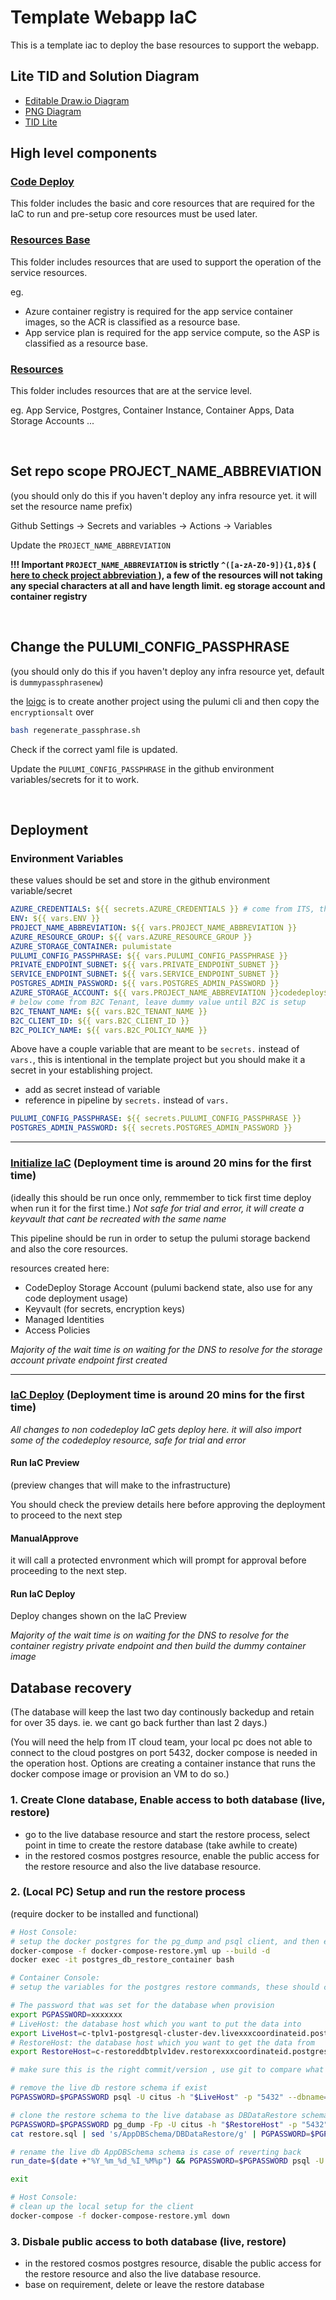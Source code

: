 # Template Webapp IaC

This is a template iac to deploy the base resources to support the webapp.

## Lite TID and Solution Diagram

- [Editable Draw.io Diagram](./documents/SDTWebAppTemplate.drawio)
- [PNG Diagram](./documents/SDTWebAppTemplate.drawio.png)
- [TID Lite](./documents/TID%20Lite%20WebApp%20Template.docx)

## High level components

### [Code Deploy](./codedeploy/)

This folder includes the basic and core resources that are required for the IaC to run and pre-setup core resources must be used later.

### [Resources Base](./resources_base/)

This folder includes resources that are used to support the operation of the service resources.

eg.

- Azure container registry is required for the app service container images, so the ACR is classified as a resource base.
- App service plan is required for the app service compute, so the ASP is classified as a resource base.

### [Resources](./resources/)

This folder includes resources that are at the service level.

eg. App Service, Postgres, Container Instance, Container Apps, Data Storage Accounts ...

<br>

## Set repo scope PROJECT_NAME_ABBREVIATION

(you should only do this if you haven't deploy any infra resource yet. it will set the resource name prefix)

Github Settings -> Secrets and variables -> Actions -> Variables

Update the `PROJECT_NAME_ABBREVIATION`

**!!! Important `PROJECT_NAME_ABBREVIATION` is strictly `^([a-zA-Z0-9]){1,8}$` ([ here to check project abbreviation ](https://regex101.com/r/wUXqbN/1)), a few of the resources will not taking any special characters at all and have length limit. eg storage account and container registry**

<br>

## Change the PULUMI_CONFIG_PASSPHRASE

(you should only do this if you haven't deploy any infra resource yet, default is `dummypassphrasenew`)

the [loigc](./regenerate_passphrase.sh) is to create another project using the pulumi cli and then copy the `encryptionsalt` over

```bash
bash regenerate_passphrase.sh
```

Check if the correct yaml file is updated.

Update the `PULUMI_CONFIG_PASSPHRASE` in the github environment variables/secrets for it to work.

<br>

## Deployment

### Environment Variables

these values should be set and store in the github environment variable/secret

```yaml
AZURE_CREDENTIALS: ${{ secrets.AZURE_CREDENTIALS }} # come from ITS, they will have to add this for you in different github environment
ENV: ${{ vars.ENV }}
PROJECT_NAME_ABBREVIATION: ${{ vars.PROJECT_NAME_ABBREVIATION }}
AZURE_RESOURCE_GROUP: ${{ vars.AZURE_RESOURCE_GROUP }}
AZURE_STORAGE_CONTAINER: pulumistate
PULUMI_CONFIG_PASSPHRASE: ${{ vars.PULUMI_CONFIG_PASSPHRASE }}
PRIVATE_ENDPOINT_SUBNET: ${{ vars.PRIVATE_ENDPOINT_SUBNET }}
SERVICE_ENDPOINT_SUBNET: ${{ vars.SERVICE_ENDPOINT_SUBNET }}
POSTGRES_ADMIN_PASSWORD: ${{ vars.POSTGRES_ADMIN_PASSWORD }}
AZURE_STORAGE_ACCOUNT: ${{ vars.PROJECT_NAME_ABBREVIATION }}codedeploy${{ vars.ENV }}
# below come from B2C Tenant, leave dummy value until B2C is setup
B2C_TENANT_NAME: ${{ vars.B2C_TENANT_NAME }}
B2C_CLIENT_ID: ${{ vars.B2C_CLIENT_ID }}
B2C_POLICY_NAME: ${{ vars.B2C_POLICY_NAME }}
```

Above have a couple variable that are meant to be `secrets.` instead of `vars.`, this is intentional in the template project but you should make it a secret in your establishing project.

- add as secret instead of variable
- reference in pipeline by `secrets.` instead of `vars.`

```yaml
PULUMI_CONFIG_PASSPHRASE: ${{ secrets.PULUMI_CONFIG_PASSPHRASE }}
POSTGRES_ADMIN_PASSWORD: ${{ secrets.POSTGRES_ADMIN_PASSWORD }}
```

---

### [Initialize IaC](./.github/workflows/InitializeIaC.yml) (Deployment time is around 20 mins for the first time)

(ideally this should be run once only, remmember to tick first time deploy when run it for the first time.)
_Not safe for trial and error, it will create a keyvault that cant be recreated with the same name_

This pipeline should be run in order to setup the pulumi storage backend and also the core resources.

resources created here:

- CodeDeploy Storage Account (pulumi backend state, also use for any code deployment usage)
- Keyvault (for secrets, encryption keys)
- Managed Identities
- Access Policies

_Majority of the wait time is on waiting for the DNS to resolve for the storage account private endpoint first created_

---

### [IaC Deploy](./.github/workflows/IaCDeploy.yml) (Deployment time is around 20 mins for the first time)

_All changes to non codedeploy IaC gets deploy here. it will also import some of the codedeploy resource, safe for trial and error_

#### Run IaC Preview

(preview changes that will make to the infrastructure)

You should check the preview details here before approving the deployment to proceed to the next step

#### ManualApprove

it will call a protected envronment which will prompt for approval before proceeding to the next step.

#### Run IaC Deploy

Deploy changes shown on the IaC Preview

_Majority of the wait time is on waiting for the DNS to resolve for the container registry private endpoint and then build the dummy container image_



##

## Database recovery

(The database will keep the last two day continously backedup and retain for over 35 days. ie. we cant go back further than last 2 days.)

(You will need the help from IT cloud team, your local pc does not able to connect to the cloud postgres on port 5432, docker compose is needed in the operation host. Options are creating a container instance that runs the docker compose image or provision an VM to do so.)

### 1. Create Clone database, Enable access to both database (live, restore)

- go to the live database resource and start the restore process, select point in time to create the restore database (take awhile to create)
- in the restored cosmos postgres resource, enable the public access for the restore resource and also the live database resource.


### 2. (Local PC) Setup and run the restore process

(require docker to be installed and functional)

```bash
# Host Console:
# setup the docker postgres for the pg_dump and psql client, and then enter the container to perform restore actions
docker-compose -f docker-compose-restore.yml up --build -d
docker exec -it postgres_db_restore_container bash

```

```bash
# Container Console:
# setup the variables for the postgres restore commands, these should come from the keyvault and the resource itself

# The password that was set for the database when provision
export PGPASSWORD=xxxxxxx
# LiveHost: the database host which you want to put the data into
export LiveHost=c-tplv1-postgresql-cluster-dev.livexxxcoordinateid.postgres.cosmos.azure.com
# RestoreHost: the database host which you want to get the data from
export RestoreHost=c-restoreddbtplv1dev.restorexxxcoordinateid.postgres.cosmos.azure.com

# make sure this is the right commit/version , use git to compare what you've commited and the message shown

# remove the live db restore schema if exist
PGPASSWORD=$PGPASSWORD psql -U citus -h "$LiveHost" -p "5432" --dbname="citus" -c 'DROP SCHEMA IF EXISTS DBDataRestore CASCADE'

# clone the restore schema to the live database as DBDataRestore schema
PGPASSWORD=$PGPASSWORD pg_dump -Fp -U citus -h "$RestoreHost" -p "5432" --schema="AppDBSchema" --dbname="citus" > restore.sql
cat restore.sql | sed 's/AppDBSchema/DBDataRestore/g' | PGPASSWORD=$PGPASSWORD psql -U citus -h "$LiveHost" -p "5432" --dbname="citus"

# rename the live db AppDBSchema schema is case of reverting back
run_date=$(date +"%Y_%m_%d_%I_%M%p") && PGPASSWORD=$PGPASSWORD psql -U citus -h "$LiveHost" -p "5432" --dbname="citus" -c "ALTER SCHEMA AppDBSchema RENAME TO ex_live_AppDBSchema_${run_date}; ALTER SCHEMA DBDataRestore RENAME TO AppDBSchema"

exit

```

```bash
# Host Console:
# clean up the local setup for the client
docker-compose -f docker-compose-restore.yml down

```

### 3. Disbale public access to both database (live, restore)

- in the restored cosmos postgres resource, disable the public access for the restore resource and also the live database resource.
- base on requirement, delete or leave the restore database
